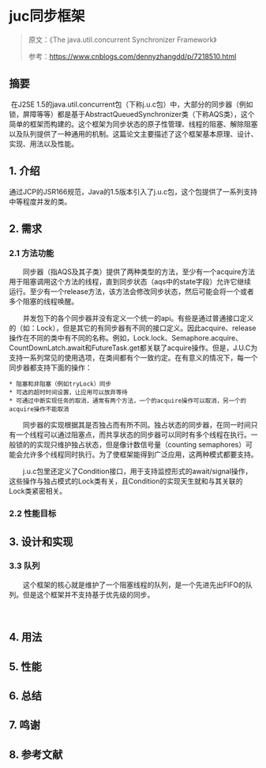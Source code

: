 # juc同步框架

> 原文：《The java.util.concurrent Synchronizer Framework》
>
> 参考：https://www.cnblogs.com/dennyzhangdd/p/7218510.html

## 摘要

​        在J2SE 1.5的java.util.concurrent包（下称j.u.c包）中，大部分的同步器（例如锁，屏障等等）都是基于AbstractQueuedSynchronizer类（下称AQS类），这个简单的框架而构建的。这个框架为同步状态的原子性管理、线程的阻塞、解除阻塞以及队列提供了一种通用的机制。这篇论文主要描述了这个框架基本原理、设计、实现、用法以及性能。

## 1. 介绍

通过JCP的JSR166规范，Java的1.5版本引入了j.u.c包，这个包提供了一系列支持中等程度并发的类。

## 2. 需求

### 2.1 方法功能

　　同步器（指AQS及其子类）提供了两种类型的方法，至少有一个acquire方法用于阻塞调用这个方法的线程，直到同步状态（aqs中的state字段）允许它继续运行。至少有一个release方法，该方法会修改同步状态，然后可能会将一个或者多个阻塞的线程唤醒。

　　并发包下的各个同步器并没有定义一个统一的api。有些是通过普通接口定义的（如：Lock），但是其它的有同步器有不同的接口定义。因此acquire、release操作在不同的类中有不同的名称。例如，Lock.lock、Semaphore.acquire、CountDownLatch.await和FutureTask.get都关联了acquire操作。但是，J.U.C为支持一系列常见的使用选项，在类间都有个一致约定。在有意义的情况下，每一个同步器都支持下面的操作：

	* 阻塞和非阻塞（例如tryLock）同步
	* 可选的超时时间设置，让应用可以放弃等待
	* 可通过中断实现任务的取消，通常有两个方法，一个的acquire操作可以取消，另一个的acquire操作不能取消

　　同步器的实现根据其是否独占而有所不同。独占状态的同步器，在同一时间只有一个线程可以通过阻塞点，而共享状态的同步器可以同时有多个线程在执行。一般锁的的实现只维护独占状态，但是像计数信号量（counting semaphores）可能会允许多个线程同时执行。为了使框架能得到广泛应用，这两种模式都要支持。

　　j.u.c包里还定义了Condition接口，用于支持监控形式的await/signal操作，这些操作与独占模式的Lock类有关，且Condition的实现天生就和与其关联的Lock类紧密相关。

### 2.2 性能目标



## 3. 设计和实现

### 3.3 队列

　　这个框架的核心就是维护了一个阻塞线程的队列，是一个先进先出FIFO的队列。但是这个框架并不支持基于优先级的同步。

​		

## 4. 用法



## 5. 性能



## 6. 总结



## 7. 鸣谢



## 8. 参考文献







